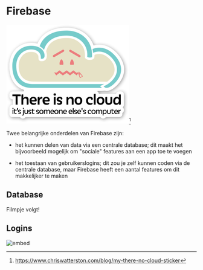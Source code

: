 # Firebase

![](cloud.png)[^1]

Twee belangrijke onderdelen van Firebase zijn:

- het kunnen delen van data via een centrale database; dit maakt het bijvoorbeeld mogelijk om "sociale" features aan een app toe te voegen

- het toestaan van gebruikerslogins; dit zou je zelf kunnen coden via de centrale database, maar Firebase heeft een aantal features om dit makkelijker te maken

## Database

Filmpje volgt!

## Logins

![embed](https://player.vimeo.com/video/208276322)

[^1]: <https://www.chriswatterston.com/blog/my-there-no-cloud-sticker>
